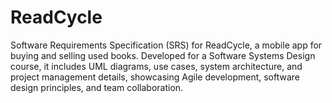 # ReadCycle
Software Requirements Specification (SRS) for ReadCycle, a mobile app for buying and selling used books. Developed for a Software Systems Design course, it includes UML diagrams, use cases, system architecture, and project management details, showcasing Agile development, software design principles, and team collaboration.
